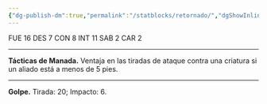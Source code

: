```yaml
---
{"dg-publish-dm":true,"permalink":"/statblocks/retornado/","dgShowInlineTitle":"false"}
---
```


<p><span><span style="display:none"> AC:<span id="ac"><strong>15</strong></span> | HP: <span id="hp">22</span> | IN: <span id="in">2</span></span></span></p><p><span>FUE <span class="dice-roller no-icon" aria-label-position="top" data-dice="d20+3" aria-label="d20+3
[13]+3"><span class="dice-roller-result">16</span></span> DES <span class="dice-roller no-icon" aria-label-position="top" data-dice="d20+2" aria-label="d20+2
[5]+2"><span class="dice-roller-result">7</span></span> CON <span class="dice-roller no-icon" aria-label-position="top" data-dice="d20+1" aria-label="d20+1
[7]+1"><span class="dice-roller-result">8</span></span> INT <span class="dice-roller no-icon" aria-label-position="top" data-dice="d20+0" aria-label="d20+0
[11]+0"><span class="dice-roller-result">11</span></span> SAB <span class="dice-roller no-icon is-min" aria-label-position="top" data-dice="d20+1" aria-label="d20+1
[1]+1"><span class="dice-roller-result">2</span></span> CAR <span class="dice-roller no-icon" aria-label-position="top" data-dice="d20+0" aria-label="d20+0
[2]+0"><span class="dice-roller-result">2</span></span></span></p><p><span><hr>
<p dir="auto"><strong>Tácticas de Manada.</strong> Ventaja en las tiradas de ataque contra una criatura si un aliado está a menos de 5 pies.</p></span></p><p><span><hr>
<p dir="auto"><strong>Golpe.</strong> Tirada: <span class="dice-roller no-icon" aria-label-position="top" data-dice="d20+5" aria-label="d20+5
[15]+5"><span class="dice-roller-result">20</span></span>; Impacto: <span class="dice-roller no-icon" aria-label-position="top" data-dice="d8+3" aria-label="d8+3
[3]+3"><span class="dice-roller-result">6</span></span>.</p></span></p>